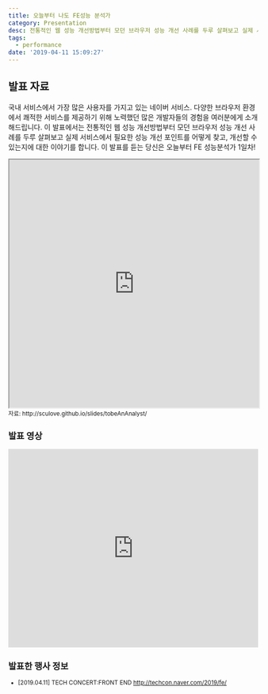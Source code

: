 ```yaml
---
title: 오늘부터 나도 FE성능 분석가
category: Presentation
desc: 전통적인 웹 성능 개선방법부터 모던 브라우저 성능 개선 사례를 두루 살펴보고 실제 서비스에서 필요한 성능 개선 포인트를 어떻게 찾고, 개선할 수 있는지에 대한 이야기를 합니다.
tags:
  - performance
date: '2019-04-11 15:09:27'
---
```


## 발표 자료

국내 서비스에서 가장 많은 사용자를 가지고 있는 네이버 서비스. 다양한 브라우저 환경에서 쾌적한 서비스를 제공하기 위해 노력했던 많은 개발자들의 경험을 여러분에게 소개해드립니다. 이 발표에서는 전통적인 웹 성능 개선방법부터 모던 브라우저 성능 개선 사례를 두루 살펴보고 실제 서비스에서 필요한 성능 개선 포인트를 어떻게 찾고, 개선할 수 있는지에 대한 이야기를 합니다.
이 발표를 듣는 당신은 오늘부터 FE 성능분석가 1일차!

<iframe src="http://sculove.github.io/slides/tobeAnAnalyst/" width="100%" height="500px"></iframe>
<small>자료: http://sculove.github.io/slides/tobeAnAnalyst/</samll>

## 발표 영상

<iframe id="ytplayer" type="text/html" width="100%" height="400"
  src="https://www.youtube.com/embed/cpE1dwJgS4c"
  frameborder="0"></iframe>

## 발표한 행사 정보

- [2019.04.11] TECH CONCERT:FRONT END http://techcon.naver.com/2019/fe/

